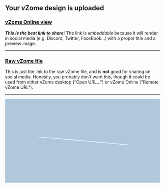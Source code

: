 ## Your vZome design is uploaded

### [vZome Online view][embed]

***This is the best link to share***!  The link is *embeddable* because it will render in social media (e.g. Discord, Twitter, FaceBook...) with a proper title and a preview image.

---

### [Raw vZome file][raw]

This is just the link to the raw vZome file, and is **not** good for
sharing on social media.
Honestly, you probably don't want this, though it could be used from either
vZome desktop ("Open URL...") or vZome Online ("Remote vZome URL").

---

![Image](<JK Dodecagon-moded-JH.png>)


[embed]: <https://vzome.com/app/embed.py?url=https://raw.githubusercontent.com/ThynStyx/vzome-sharing/main/2021/07/26/16-37-29-JK%2BDodecagon-moded-JH/JK+Dodecagon-moded-JH.vZome>
[raw]: <https://raw.githubusercontent.com/ThynStyx/vzome-sharing/main/2021/07/26/16-37-29-JK+Dodecagon-moded-JH/JK Dodecagon-moded-JH.vZome>
